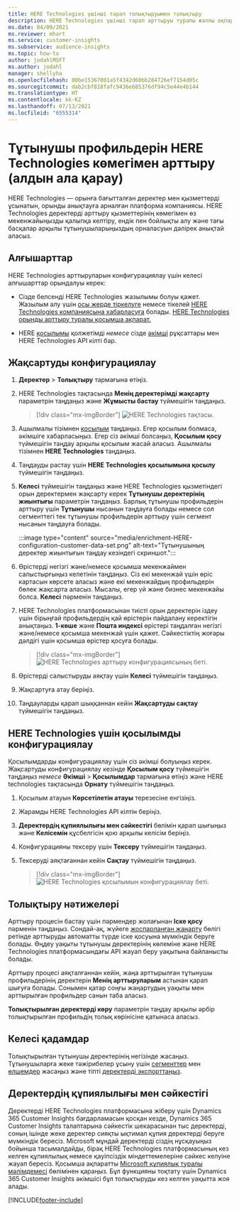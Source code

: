 ```yaml
---
title: HERE Technologies үшінші тарап толықтыруымен толықтыру
description: HERE Technologies үшінші тарап арттыруы туралы жалпы ақпарат.
ms.date: 04/09/2021
ms.reviewer: mhart
ms.service: customer-insights
ms.subservice: audience-insights
ms.topic: how-to
author: jodahlMSFT
ms.author: jodahl
manager: shellyha
ms.openlocfilehash: 00be15367001a5f4342d60bb284726ef7154d05c
ms.sourcegitcommit: dab2cbf818fafc9436e685376df94c5e44e4b144
ms.translationtype: HT
ms.contentlocale: kk-KZ
ms.lasthandoff: 07/13/2021
ms.locfileid: "6555314"
---
```

# <a name="enrichment-of-customer-profiles-with-here-technologies-preview"></a>Тұтынушы профильдерін HERE Technologies көмегімен арттыру (алдын ала қарау)

HERE Technologies — орынға бағытталған деректер мен қызметтерді ұсынатын, орынды анықтауға арналған платформа компаниясы. HERE Technologies деректерді арттыру қызметтерінің көмегімен өз мекенжайыңызды қалыпқа келтіру, ендік пен бойлықты алу және тағы басқалар арқылы тұтынушыларыңыздың орналасуын дәлірек анықтай аласыз.

## <a name="prerequisites"></a>Алғышарттар

HERE Technologies арттыруларын конфигурациялау үшін келесі алғышарттар орындалуы керек:

- Сізде белсенді HERE Technologies жазылымы болуы қажет. Жазылым алу үшін [осы жерде тіркелуге](https://developer.here.com/sign-up?utm_medium=referral&utm_source=Microsoft-Dynamics-CI&create=Freemium-Basic) немесе тікелей [HERE Technologies компаниясына хабарласуға](https://developer.here.com/help?utm_medium=referral&utm_source=Microsoft-Dynamics-CI#how-can-we-help-you) болады. [HERE Technologies орынды арттыру туралы қосымша ақпарат.](https://developer.here.com/location-enrichment?cid=Dev-MicrosoftDynamics-DB-0-Dev-&utm_source=MicrosoftDynamics&utm_medium=referral&utm_campaign=Online_Dev_ReferralMicrosoft)

- HERE [қосылымы](connections.md) қолжетімді *немесе* сізде [әкімші](permissions.md#administrator) рұқсаттары мен HERE Technologies API кілті бар.

## <a name="configure-the-enrichment"></a>Жақсартуды конфигурациялау

1. **Деректер** > **Толықтыру** тармағына өтіңіз. 

1. HERE Technologies тақтасында **Менің деректерімді жақсарту** параметрін таңдаңыз және **Жұмысты бастау** түймешігін таңдаңыз.

   > [!div class="mx-imgBorder"]
   > ![HERE Technologies тақтасы.](media/HERE-tile.png "HERE Technologies тақтасы")

1. Ашылмалы тізімнен [қосылым](connections.md) таңдаңыз. Егер қосылым болмаса, әкімшіге хабарласыңыз. Егер сіз әкімші болсаңыз, **Қосылым қосу** түймешігін таңдау арқылы қосылым жасай аласыз. Ашылмалы тізімнен **HERE Technologies** таңдаңыз. 

1. Таңдауды растау үшін **HERE Technologies қосылымына қосылу** түймешігін таңдаңыз.

1.  **Келесі** түймешігін таңдаңыз және HERE Technologies қызметіндегі орын деректермен жақсарту керек **Тұтынушы деректерінің жиынтығы** параметрін таңдаңыз. Барлық тұтынушы профильдерін арттыру үшін **Тұтынушы** нысанын таңдауға болады немесе сол сегменттегі тек тұтынушы профильдерін арттыру үшін сегмент нысанын таңдауға болады.

    :::image type="content" source="media/enrichment-HERE-configuration-customer-data-set.png" alt-text="Тұтынушының деректер жиынтығын таңдау кезіндегі скриншот.":::

1. Өрістерді негізгі және/немесе қосымша мекенжаймен салыстырғыңыз келетінін таңдаңыз. Сіз екі мекенжай үшін өріс картасын көрсете аласыз және екі мекенжайдың профильдерін бөлек жақсарта аласыз. Мысалы, егер үй және бизнес мекенжайы болса. **Келесі** пәрменін таңдаңыз.

1. HERE Technologies платформасынан тиісті орын деректерін іздеу үшін бірыңғай профильдердің қай өрістерін пайдалану керектігін анықтаңыз. **1-көше** және **Пошта индексі** өрістері таңдалған негізгі және/немесе қосымша мекенжай үшін қажет. Сәйкестіктің жоғары дәлдігі үшін қосымша өрістер қосуға болады.

   > [!div class="mx-imgBorder"]
   > ![HERE Technologies арттыру конфигурациясының беті.](media/enrichment-HERE-configuration.png "HERE Technologies арттыру конфигурациясының беті")

1. Өрістерді салыстыруды аяқтау үшін **Келесі** түймешігін таңдаңыз.

1. Жақсартуға атау беріңіз. 

1. Таңдауларды қарап шыққаннан кейін **Жақсартуды сақтау** түймешігін таңдаңыз.

## <a name="configure-the-connection-for-here-technologies"></a>HERE Technologies үшін қосылымды конфигурациялау 

Қосылымдарды конфигурациялау үшін сіз әкімші болуыңыз керек. Жақсартуды конфигурациялау кезінде **Қосылым қосу** түймешігін таңдаңыз *немесе* **Әкімші** > **Қосылымдар** тармағына өтіңіз және HERE technologies тақтасында **Орнату** түймешігін таңдаңыз.

1. Қосылым атауын **Көрсетілетін атауы** терезесіне енгізіңіз.

1. Жарамды HERE Technologies API кілтін беріңіз.

1. **Деректердің құпиялылығы мен сәйкестігі** бөлімін қарап шығыңыз және **Келісемін** құсбелгісін қою арқылы келісім беріңіз.

1. Конфигурацияны тексеру үшін **Тексеру** түймешігін таңдаңыз.

1. Тексеруді аяқтағаннан кейін **Сақтау** түймешігін таңдаңыз.

   > [!div class="mx-imgBorder"]
   > ![HERE Technologies қосылымын конфигурациялау беті.](media/enrichment-HERE-connection.png "HERE Technologies қосылымын конфигурациялау беті")

## <a name="enrichment-results"></a>Толықтыру нәтижелері

Арттыру процесін бастау үшін пәрмендер жолағынан **Іске қосу** пәрменін таңдаңыз. Сондай-ақ, жүйеге [жоспарланған жаңарту](system.md#schedule-tab) бөлігі ретінде арттыруды автоматты түрде іске қосуына мүмкіндік беруге болады. Өңдеу уақыты тұтынушы деректерінің көлеміне және HERE Technologies платформасындағы API жауап беру уақытына байланысты болады.

Арттыру процесі аяқталғаннан кейін, жаңа арттырылған тұтынушы профильдерінің деректерін **Менің арттыруларым** астынан қарап шығуға болады. Сонымен қатар соңғы жаңартудың уақыты мен арттырылған профильдер санын таба аласыз.

**Толықтырылған деректерді көру** параметрін таңдау арқылы әрбір толықтырылған профильдің толық көрінісіне қатынаса аласыз.

## <a name="next-steps"></a>Келесі қадамдар

Толықтырылған тұтынушы деректерінің негізінде жасаңыз. Тұтынушыларға жеке тәжірибелер ұсыну үшін [сегменттер](segments.md) мен [өлшемдер](measures.md) жасаңыз және тіпті [деректерді экспорттаңыз](export-destinations.md).

## <a name="data-privacy-and-compliance"></a>Деректердің құпиялылығы мен сәйкестігі

Деректерді HERE Technologies платформасына жіберу үшін Dynamics 365 Customer Insights бағдарламасын қосқан кезде, Dynamics 365 Customer Insights талаптарына сәйкестік шекарасынан тыс деректерді, соның ішінде жеке деректер сияқты ықтимал құпия деректерді беруге мүмкіндік бересіз. Microsoft мұндай деректерді сіздің нұсқауыңыз бойынша тасымалдайды, бірақ HERE Technologies платформасының кез келген құпиялылық немесе қауіпсіздік міндеттемелеріне сәйкес келуіне жауап бересіз. Қосымша ақпаратты [Microsoft құпиялық туралы мәлімдемесі](https://go.microsoft.com/fwlink/?linkid=396732) бөлімінен қараңыз.
Бұл функцияны тоқтату үшін Dynamics 365 Customer Insights әкімшісі бұл толықтыруды кез келген уақытта жоя алады.


[!INCLUDE[footer-include](../includes/footer-banner.md)]
